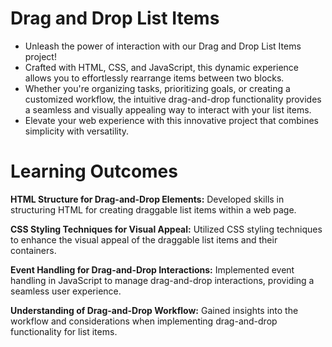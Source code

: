 # Drag and Drop List Items

* Unleash the power of interaction with our Drag and Drop List Items project!
* Crafted with HTML, CSS, and JavaScript, this dynamic experience allows you to effortlessly rearrange items between two blocks.
* Whether you're organizing tasks, prioritizing goals, or creating a customized workflow, the intuitive drag-and-drop functionality provides a seamless and visually appealing way to interact with your list items.
* Elevate your web experience with this innovative project that combines simplicity with versatility.

# Learning Outcomes

**HTML Structure for Drag-and-Drop Elements:**
Developed skills in structuring HTML for creating draggable list items within a web page.

**CSS Styling Techniques for Visual Appeal:**
Utilized CSS styling techniques to enhance the visual appeal of the draggable list items and their containers.

**Event Handling for Drag-and-Drop Interactions:**
Implemented event handling in JavaScript to manage drag-and-drop interactions, providing a seamless user experience.

**Understanding of Drag-and-Drop Workflow:**
Gained insights into the workflow and considerations when implementing drag-and-drop functionality for list items.
